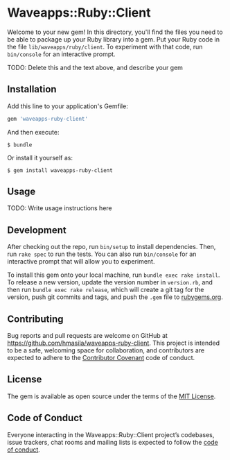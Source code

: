 # Waveapps::Ruby::Client

Welcome to your new gem! In this directory, you'll find the files you need to be able to package up your Ruby library into a gem. Put your Ruby code in the file `lib/waveapps/ruby/client`. To experiment with that code, run `bin/console` for an interactive prompt.

TODO: Delete this and the text above, and describe your gem

## Installation

Add this line to your application's Gemfile:

```ruby
gem 'waveapps-ruby-client'
```

And then execute:

    $ bundle

Or install it yourself as:

    $ gem install waveapps-ruby-client

## Usage

TODO: Write usage instructions here

## Development

After checking out the repo, run `bin/setup` to install dependencies. Then, run `rake spec` to run the tests. You can also run `bin/console` for an interactive prompt that will allow you to experiment.

To install this gem onto your local machine, run `bundle exec rake install`. To release a new version, update the version number in `version.rb`, and then run `bundle exec rake release`, which will create a git tag for the version, push git commits and tags, and push the `.gem` file to [rubygems.org](https://rubygems.org).

## Contributing

Bug reports and pull requests are welcome on GitHub at https://github.com/hmasila/waveapps-ruby-client. This project is intended to be a safe, welcoming space for collaboration, and contributors are expected to adhere to the [Contributor Covenant](http://contributor-covenant.org) code of conduct.

## License

The gem is available as open source under the terms of the [MIT License](https://opensource.org/licenses/MIT).

## Code of Conduct

Everyone interacting in the Waveapps::Ruby::Client project’s codebases, issue trackers, chat rooms and mailing lists is expected to follow the [code of conduct](https://github.com/hmasila/waveapps-ruby-client/blob/master/CODE_OF_CONDUCT.md).
